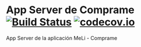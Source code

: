 # App Server de Comprame [![Build Status](https://travis-ci.org/estanislaoledesma/app-server-meli.svg?branch=master)](https://travis-ci.org/estanislaoledesma/app-server-meli) [![codecov.io](https://codecov.io/gh/estanislaoledesma/app-server-meli?branch=master)](https://codecov.io/gh/estanislaoledesma/app-server-meli?branch=master)
App Server de la aplicación MeLi - Comprame
